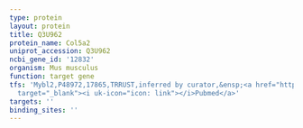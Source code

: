 ```yaml
---
type: protein
layout: protein
title: Q3U962
protein_name: Col5a2
uniprot_accession: Q3U962
ncbi_gene_id: '12832'
organism: Mus musculus
function: target gene
tfs: 'Mybl2,P48972,17865,TRRUST,inferred by curator,&ensp;<a href="https://www.ncbi.nlm.nih.gov/pubmed/?term=12673206%5Buid%5D"
  target="_blank"><i uk-icon="icon: link"></i>Pubmed</a>'
targets: ''
binding_sites: ''
---
```


